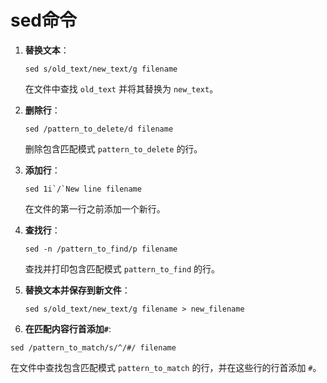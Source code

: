 # sed命令

1. **替换文本**：
   
   ```
   sed s/old_text/new_text/g filename
   ```

   在文件中查找 `old_text` 并将其替换为 `new_text`。

2. **删除行**：

   ```
   sed /pattern_to_delete/d filename
   ```

   删除包含匹配模式 `pattern_to_delete` 的行。

3. **添加行**：

   ```
   sed 1i`/`New line filename
   ```

   在文件的第一行之前添加一个新行。

4. **查找行**：

   ```
   sed -n /pattern_to_find/p filename
   ```

   查找并打印包含匹配模式 `pattern_to_find` 的行。

5. **替换文本并保存到新文件**：

   ```
   sed s/old_text/new_text/g filename > new_filename
   ```

6. **在匹配内容行首添加`#`**:
```
sed /pattern_to_match/s/^/#/ filename
```

在文件中查找包含匹配模式 `pattern_to_match` 的行，并在这些行的行首添加 `#`。

